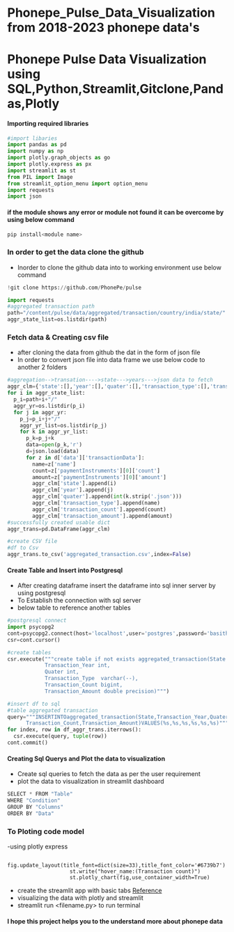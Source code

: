 # Phonepe_Pulse_Data_Visualization from 2018-2023 phonepe data's
# Phonepe Pulse Data Visualization using SQL,Python,Streamlit,Gitclone,Pandas,Plotly 

#### Importing required libraries
```python
#import libaries
import pandas as pd
import numpy as np
import plotly.graph_objects as go
import plotly.express as px
import streamlit as st
from PIL import Image
from streamlit_option_menu import option_menu
import requests
import json
```
#### if the module shows any error or module not found it can be overcome by using below command
```python
pip install<module name>
```
### In order to get the data clone the github 
- Inorder to clone the github data into to working environment use below command
```python
!git clone https://github.com/PhonePe/pulse
```
```python
import requests
#aggregated transaction path
path="/content/pulse/data/aggregated/transaction/country/india/state/"
aggr_state_list=os.listdir(path)
```
### Fetch data & Creating csv file 
- after cloning the data from github the dat in the form of json file
- In order to convert json file into data frame we use below code to another 2 folders
```python
#aggregation-->transation---->state--->years--->json data to fetch
aggr_clm={'state':[],'year':[],'quater':[],'transaction_type':[],'transaction_count':[],'transaction_amount':[]}
for i in aggr_state_list:
  p_i=path+i+"/"
  aggr_yr=os.listdir(p_i)
  for j in aggr_yr:
    p_j=p_i+j+"/"
    aggr_yr_list=os.listdir(p_j)
    for k in aggr_yr_list:
      p_k=p_j+k
      data=open(p_k,'r')
      d=json.load(data)
      for z in d['data']['transactionData']:
        name=z['name']
        count=z['paymentInstruments'][0]['count']
        amount=z['paymentInstruments'][0]['amount']
        aggr_clm['state'].append(i)
        aggr_clm['year'].append(j)
        aggr_clm['quater'].append(int(k.strip('.json')))
        aggr_clm['transaction_type'].append(name)
        aggr_clm['transaction_count'].append(count)
        aggr_clm['transaction_amount'].append(amount)
#successfully created usable dict
aggr_trans=pd.DataFrame(aggr_clm)
```
```python
#create CSV file
#df to Csv
aggr_trans.to_csv('aggregated_transaction.csv',index=False)
```
#### Create Table and Insert into Postgresql
- After creating dataframe insert the dataframe into sql  inner server by using postgresql
- To Establish the connection with sql server
- below table to reference another tables 
```python
#postgresql connect
import psycopg2
cont=psycopg2.connect(host='localhost',user='postgres',password='basith',port=5432,database='basith')
csr=cont.cursor()
```

```python
#create tables
csr.execute("""create table if not exists aggregated_transaction(State varchar(--),
            Transaction_Year int,
            Quater int,
            Transaction_Type  varchar(--),
            Transaction_Count bigint,
            Transaction_Amount double precision)""")
```
```python
#insert df to sql
#table aggregated transaction
query="""INSERTINTOaggregated_transaction(State,Transaction_Year,Quater,Transaction_Type,
      Transaction_Count,Transaction_Amount)VALUES(%s,%s,%s,%s,%s,%s)"""
for index, row in df_aggr_trans.iterrows():
  csr.execute(query, tuple(row))
cont.commit()
```
#### Creating Sql Querys and Plot the data to visualization
- Create sql queries to fetch the data as per the user requirement
- plot the data to visualization in streamlit dashboard
```python
SELECT * FROM "Table"
WHERE "Condition"
GROUP BY "Columns"
ORDER BY "Data"
```
### To Ploting code model
-using plotly express
```fig = px.bar(df_trans_query_result1, x = 'State', y ='Transaction_amount', color ='Transaction_amount', hover_name = 'Transaction_count',color_continuous_scale = 'sunset',title = 'All Transaction Analysis Chart', height = 700,)
                    fig.update_layout(title_font=dict(size=33),title_font_color='#6739b7')
                    st.write("hover_name:(Transaction count)")
                    st.plotly_chart(fig,use_container_width=True)
```
- create the streamlit app with basic tabs [Reference](https://docs.streamlit.io/library/api-reference)
- visualizing the data with plotly and streamlit
- streamlit run <filename.py> to run terminal
#### I hope this project helps you to the understand more about phonepe data

